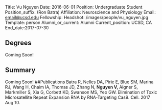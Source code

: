 Title: Vu Nguyen
Date: 2016-06-01
Position: Undergraduate Student
Position_suffix: (Ron Batra)
Affiliation: Neuroscience and Physiology
Email: email@ucsd.edu
Fellowship:
Headshot: /images/people/vu_nguyen.jpg
Template: person
Alumni_or_current: Alumni
Current_position: UCSD, CA
End_date:2017-07-30
<!-- Status: draft -->

## Degrees
Coming Soon!
## Summary
Coming Soon!
##Publications
Batra R, Nelles DA, Pirie E, Blue SM, Marina RJ, Wang H, Chaim IA, Thomas JD, Zhang N, **Nguyen V,** Aigner S, Markmiller S, Xia G, Corbett KD, Swanson MS, Yeo GW. Elimination of Toxic Microsatellite Repeat Expansion RNA by RNA-Targeting Cas9. Cell. 2017 Aug 10. 